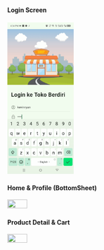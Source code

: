 #### Login Screen
<img src="https://github.com/wildanka/TokoMandiri/blob/master/gif/Login-ezgif.com-video-to-gif-converter.gif" width="30%" height="30%"/>

#### Home & Profile (BottomSheet)
<img src="https://github.com/wildanka/TokoMandiri/blob/master/gif/home-profile.gif" width="30%" height="30%"/>

#### Product Detail & Cart
<img src="https://github.com/wildanka/TokoMandiri/blob/master/gif/productdetail-cart.gif" width="30%" height="30%"/>

